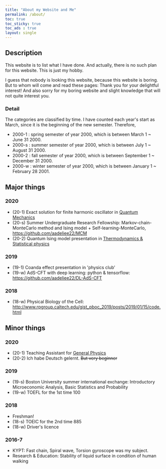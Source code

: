 ```yaml
---
title: "About my Website and Me"
permalink: /about/
toc: true
toc_sticky: true
toc_ads : true
layout: single
---
```


## Description
This website is to list what I have done. And actually, there is no such plan for this website. This is just my hobby.

I guess that nobody is looking this website, because this website is boring. 
But to whom will come and read these pages: Thank you for your delightful interest! 
And also sorry for my boring website and slight knowledge that will not quite interest you.

### Detail
The categories are classified by time. I have counted each year's start as March, since it is the beginning of the new semester.
Therefore, 
- 2000-1 : spring semester of year 2000, which is between March 1 ~ June 31 2000.
- 2000-s : summer semester of year 2000, which is between July 1 ~ August 31 2000.
- 2000-2 : fall semester of year 2000, which is between September 1 ~ December 31 2000.
- 2000-w : winter semester of year 2000, which is between January 1 ~ February 28 2001.

## Major things
### 2020
* (20-1) Exact solution for finite harmonic oscillator in <ins>Quantum Mechanics</ins>
* (20-s) Summer Undergraduate Research Fellowship: 
         Markov-chain-MonteCarlo method and Ising model + Self-learning-MonteCarlo, <https://github.com/aadeliee22/MCM>
* (20-2) Quantum Ising model presentation in <ins>Thermodynamics & Statistical physics</ins>

### 2019
* (19-1) Coanda effect presentation in 'physics club'
* (19-w) AdS-CFT with deep learning: python & tensorflow: <https://github.com/aadeliee22/DL-AdS-CFT>

### 2018 
* (18-w) Physical Biology of the Cell: <http://www.rpgroup.caltech.edu/gist_pboc_2019/posts/2019/01/15/code.html> 

## Minor things
### 2020
* (20-1) Teaching Assistant for <ins>General Physics</ins>
* (20-2) Ich habe Deutsch gelernt. ~~But very beginner~~

### 2019
* (19-s) Boston University summer international exchange: Introductory Microeconomic Analysis, Basic Statistics and Probability 
* (19-w) TOEFL for the 1st time 100

### 2018
* Freshman!
* (18-s) TOEIC for the 2nd time 885
* (18-w) Driver's licence

### 2016-7
* KYPT: Fast chain, Spiral wave, Torsion gyroscope was my subject.
* Research & Education: Stability of liquid surface in condition of human walking
